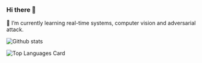 ### Hi there 👋

<!--
**ZexinLi0w0/ZexinLi0w0** is a ✨ _special_ ✨ repository because its `README.md` (this file) appears on your GitHub profile.

Here are some ideas to get you started:

- 🔭 I’m currently working on ...
- 🌱 I’m currently learning ...
- 👯 I’m looking to collaborate on ...
- 🤔 I’m looking for help with ...
- 💬 Ask me about ...
- 📫 How to reach me: ...
- 😄 Pronouns: ...
- ⚡ Fun fact: ...
-->
🌱 I’m currently learning real-time systems, computer vision and adversarial attack. 

![Github stats](https://github-readme-stats.vercel.app/api?username=ZexinLi0w0&show_icons=true&count_private=true&theme=tokyonight)

![Top Languages Card](https://github-readme-stats.vercel.app/api/top-langs/?username=ZexinLi0w0&layout=compact&theme=tokyonight&exclude_repo=ZexinLi0w0.github.io,mysite)
